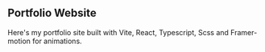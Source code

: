## Portfolio Website

Here's my portfolio site built with Vite, React, Typescript, Scss and Framer-motion for animations.

